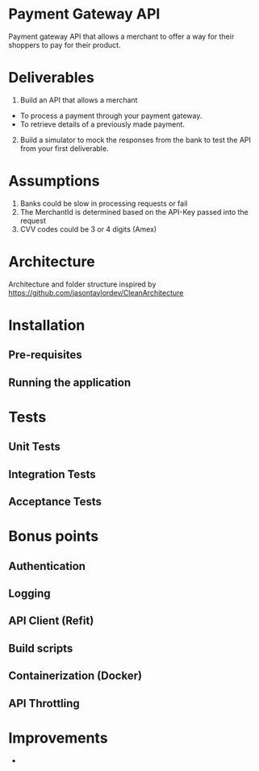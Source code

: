 # Payment Gateway API
Payment gateway API that allows a merchant to offer a way for their shoppers to pay for their product.

# Deliverables
1. Build an API that allows a merchant
  - To process a payment through your payment gateway.
  - To retrieve details of a previously made payment.
2. Build a simulator to mock the responses from the bank to test the API from your first deliverable. 

# Assumptions
1. Banks could be slow in processing requests or fail
2. The MerchantId is determined based on the API-Key passed into the request
3. CVV codes could be 3 or 4 digits (Amex)

# Architecture


Architecture and folder structure inspired by https://github.com/jasontaylordev/CleanArchitecture

# Installation

## Pre-requisites

## Running the application

# Tests

## Unit Tests

## Integration Tests

## Acceptance Tests

# Bonus points
## Authentication

## Logging

## API Client (Refit)

## Build scripts

## Containerization (Docker)

## API Throttling

## 

# Improvements
-

